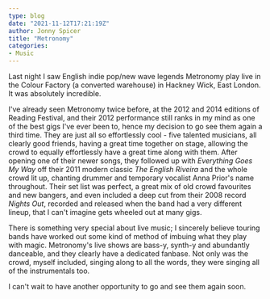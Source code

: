 ```yaml
---
type: blog
date: "2021-11-12T17:21:19Z"
author: Jonny Spicer
title: "Metronomy"
categories:
- Music
---
```

Last night I saw English indie pop/new wave legends Metronomy play live in the Colour Factory (a converted warehouse) in Hackney Wick, East London. It was absolutely incredible.

I've already seen Metronomy twice before, at the 2012 and 2014 editions of Reading Festival, and their 2012 performance still ranks in my mind as one of the best gigs I've ever been to, hence my decision to go see them again a third time. They are just all so effortlessly cool - five talented musicians,
all clearly good friends, having a great time together on stage, allowing the crowd to equally effortlessly have a great time along with them. After opening one of their newer songs, they followed up with *Everything Goes My Way* off their 2011 modern classic *The English Riveira* and the whole crowd
lit up, chanting drummer and temporary vocalist Anna Prior's name throughout. Their set list was perfect, a great mix of old crowd favourites and new bangers, and even included a deep cut from their 2008 record *Nights Out*, recorded and released when the band had a very different lineup, that I can't
imagine gets wheeled out at many gigs.

There is something very special about live music; I sincerely believe touring bands have worked out some kind of method of imbuing what they play with magic. Metronomy's live shows are bass-y, synth-y and abundantly danceable, and they clearly have a dedicated fanbase. Not only was the crowd, myself
included, singing along to all the words, they were singing all of the instrumentals too.

I can't wait to have another opportunity to go and see them again soon.
